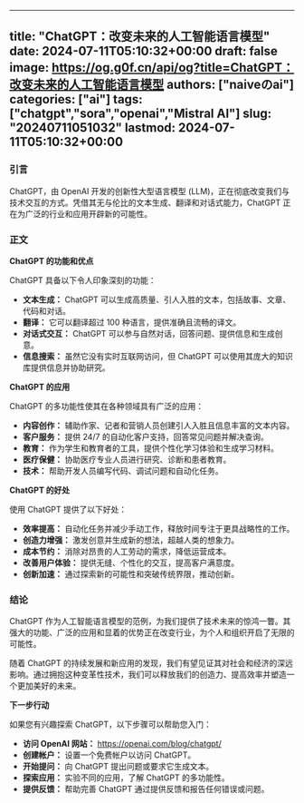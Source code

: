 
---
title: "ChatGPT：改变未来的人工智能语言模型"
date: 2024-07-11T05:10:32+00:00
draft: false
image: https://og.g0f.cn/api/og?title=ChatGPT：改变未来的人工智能语言模型
authors: ["naiveのai"]
categories: ["ai"]
tags: ["chatgpt","sora","openai","Mistral AI"]
slug: "20240711051032"
lastmod: 2024-07-11T05:10:32+00:00
---
### 引言

ChatGPT，由 OpenAI 开发的创新性大型语言模型 (LLM)，正在彻底改变我们与技术交互的方式。凭借其无与伦比的文本生成、翻译和对话式能力，ChatGPT 正在为广泛的行业和应用开辟新的可能性。

### 正文

**ChatGPT 的功能和优点**

ChatGPT 具备以下令人印象深刻的功能：

* **文本生成：** ChatGPT 可以生成高质量、引人入胜的文本，包括故事、文章、代码和对话。
* **翻译：** 它可以翻译超过 100 种语言，提供准确且流畅的译文。
* **对话式交互：** ChatGPT 可以参与自然对话，回答问题、提供信息和生成创意。
* **信息搜索：** 虽然它没有实时互联网访问，但 ChatGPT 可以使用其庞大的知识库提供信息并协助研究。

**ChatGPT 的应用**

ChatGPT 的多功能性使其在各种领域具有广泛的应用：

* **内容创作：** 辅助作家、记者和营销人员创建引人入胜且信息丰富的文本内容。
* **客户服务：** 提供 24/7 的自动化客户支持，回答常见问题并解决查询。
* **教育：** 作为学生和教育者的工具，提供个性化学习体验和生成学习材料。
* **医疗保健：** 协助医疗专业人员进行研究、诊断和患者教育。
* **技术：** 帮助开发人员编写代码、调试问题和自动化任务。

**ChatGPT 的好处**

使用 ChatGPT 提供了以下好处：

* **效率提高：** 自动化任务并减少手动工作，释放时间专注于更具战略性的工作。
* **创造力增强：** 激发创意并生成新的想法，超越人类的想象力。
* **成本节约：** 消除对昂贵的人工劳动的需求，降低运营成本。
* **改善用户体验：** 提供无缝、个性化的交互，提高客户满意度。
* **创新加速：** 通过探索新的可能性和突破传统界限，推动创新。

### 结论

ChatGPT 作为人工智能语言模型的范例，为我们提供了技术未来的惊鸿一瞥。其强大的功能、广泛的应用和显着的优势正在改变行业，为个人和组织开启了无限的可能性。

随着 ChatGPT 的持续发展和新应用的发现，我们有望见证其对社会和经济的深远影响。通过拥抱这种变革性技术，我们可以释放我们的创造力、提高效率并塑造一个更加美好的未来。

**下一步行动**

如果您有兴趣探索 ChatGPT，以下步骤可以帮助您入门：

* **访问 OpenAI 网站：** https://openai.com/blog/chatgpt/
* **创建帐户：** 设置一个免费帐户以访问 ChatGPT。
* **开始提问：** 向 ChatGPT 提出问题或要求它生成文本。
* **探索应用：** 实验不同的应用，了解 ChatGPT 的多功能性。
* **提供反馈：** 帮助完善 ChatGPT 通过提供反馈和报告任何错误或问题。